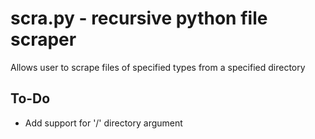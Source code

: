 # scra.py - recursive python file scraper

Allows user to scrape files of specified types from a specified directory

## To-Do

* Add support for '/' directory argument
